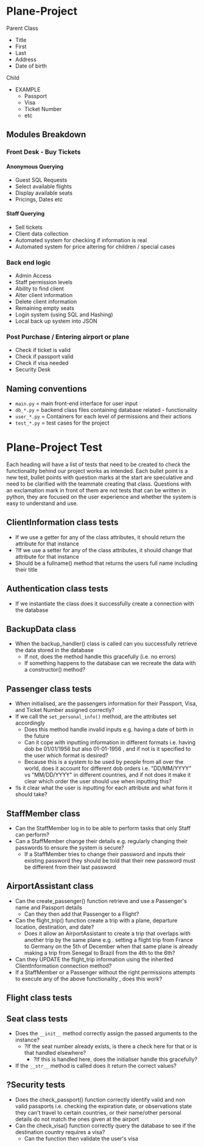 # Plane-Project

Parent Class

- Title
- First
- Last
- Address
- Date of birth

Child

- EXAMPLE
  - Passport
  - Visa
  - Ticket Number
  - etc

## Modules Breakdown

### Front Desk - Buy Tickets

#### Anonymous Querying

- Guest SQL Requests
- Select available flights
- Display available seats
- Pricings, Dates etc

#### Staff Querying

- Sell tickets
- Client data collection
- Automated system for checking if information is real
- Automated system for price altering for children / special cases

### Back end logic

- Admin Access
- Staff permission levels
- Ability to find client
- Alter client information
- Delete client information
- Remaining empty seats
- Login system (using SQL and Hashing)
- Local back up system into JSON

### Post Purchase / Entering airport or plane

- Check if ticket is valid
- Check if passport valid
- Check if visa needed
- Security Desk

## Naming conventions

- `main.py` = main front-end interface for user input
- `db_*.py` = backend class files containing database related - functionality
- `user_*.py` = Containers for each level of permissions and their actions
- `test_*.py` = test cases for the project
# Plane-Project Test
Each heading will have a list of tests that need to be created to check the functionality behind our project works as
 intended. Each bullet point is a new test, bullet points with question marks at the start are speculative and need
  to be clarified with the teammate creating that class. Questions with an exclamation mark in front of them are not
   tests that can be written in python, they are focused on the user experience and whether the system is easy to
    understand and use.
## ClientInformation class tests
- If we use a getter for any of the class attributes, it should return the attribute for that instance
- ?If we use a setter for any of the class attributes, it should change that attribute for that instance
- Should be a fullname() method that returns the users full name including their title
## Authentication class tests
- If we instantiate the class does it successfully create a connection with the database
## BackupData class
- When the backup_handler() class is called can you successfully retrieve the data stored in the database
    - If not, does the method handle this gracefully (i.e. no errors)
    - If something happens to the database can we recreate the data with a constructor() method?
## Passenger class tests
- When initialised, are the passengers information for their Passport, Visa, and Ticket Number assigned correctly?
- If we call the ```set_personal_info()``` method, are the attributes set accordingly
    - Does this method handle invalid inputs e.g. having a date of birth in the future
    - Can it cope with inputting information in different formats i.e. having dob be 01/01/1956 but also 01-01-1956
    , and if not is it specified to the user which format is desired?
    - Because this is a system to be used by people from all over the world, does it account for different dob orders
     i.e. "DD/MM/YYYY" vs "MM/DD/YYYY" in different countries, and if not does it make it clear which order the user
      should use when inputting this?
- !Is it clear what the user is inputting for each attribute and what form it should take?
## StaffMember class
- Can the StaffMember log in to be able to perform tasks that only Staff can perform?
- Can a StaffMember change their details e.g. regularly changing their passwords to ensure the system is secure?
    - If a StaffMember tries to change their password and inputs their existing password they should be told that
     their new password must be different from their last password
## AirportAssistant class
- Can the create_passenger() function retrieve and use a Passenger's name and Passport details
    - Can they then add that Passenger to a Flight?
- Can the flight_trip() function create a trip with a plane, departure location, destination, and date?
    - Does it allow an AirportAssistant to create a trip that overlaps with another trip by the same plane e.g
    . setting a flight trip from France to Germany on the 5th of December when that same plane is already making a
     trip from Senegal to Brazil from the 4th to the 6th?
- Can they UPDATE the flight_trip information using the inherited ClientInformation connection method?
- If a StaffMember or a Passenger without the right permissions attempts to execute any of the above functionality
, does this work?

## Flight class tests

## Seat class tests
- Does the ```__init__``` method correctly assign the passed arguments to the instance?
    - ?If the seat number already exists, is there a check here for that or is that handled elsewhere?
        - ?If this is handled here, does the initialiser handle this gracefully?
- If the ```__str__``` method is called does it return the correct values?

## ?Security tests
- Does the check_passport() function correctly identify valid and non valid passports i.e. checking the expiration
 date, or observations state they can't travel to certain countries, or their name/other personal details do not
  match the ones given at the airport
- Can the check_visa() function correctly query the database to see if the destination country requires a visa?
    - Can the function then validate the user's visa
